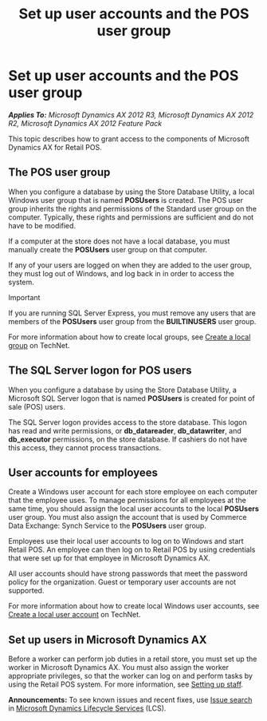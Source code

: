 ﻿---
title: Set up user accounts and the POS user group
TOCTitle: Set up user accounts and the POS user group
ms:assetid: a129368a-5cf6-4f07-a041-92f45962030d
ms:mtpsurl: https://technet.microsoft.com/en-us/library/JJ838774(v=AX.60)
ms:contentKeyID: 50120657
ms.date: 05/18/2015
mtps_version: v=AX.60
---

# Set up user accounts and the POS user group 


_**Applies To:** Microsoft Dynamics AX 2012 R3, Microsoft Dynamics AX 2012 R2, Microsoft Dynamics AX 2012 Feature Pack_

This topic describes how to grant access to the components of Microsoft Dynamics AX for Retail POS.

## The POS user group

When you configure a database by using the Store Database Utility, a local Windows user group that is named **POSUsers** is created. The POS user group inherits the rights and permissions of the Standard user group on the computer. Typically, these rights and permissions are sufficient and do not have to be modified.

If a computer at the store does not have a local database, you must manually create the **POSUsers** user group on that computer.

If any of your users are logged on when they are added to the user group, they must log out of Windows, and log back in in order to access the system.


> [!IMPORTANT]
> <P>If you are running SQL Server Express, you must remove any users that are members of the <STRONG>POSUsers</STRONG> user group from the <STRONG>BUILTINUSERS</STRONG> user group.</P>



For more information about how to create local groups, see [Create a local group](http://technet.microsoft.com/en-us/library/cc731215) on TechNet.

## The SQL Server logon for POS users

When you configure a database by using the Store Database Utility, a Microsoft SQL Server logon that is named **POSUsers** is created for point of sale (POS) users.

The SQL Server logon provides access to the store database. This logon has read and write permissions, or **db\_datareader**, **db\_datawriter**, and **db\_executor** permissions, on the store database. If cashiers do not have this access, they cannot process transactions.

## User accounts for employees

Create a Windows user account for each store employee on each computer that the employee uses. To manage permissions for all employees at the same time, you should assign the local user accounts to the local **POSUsers** user group. You must also assign the account that is used by Commerce Data Exchange: Synch Service to the **POSUsers** user group.

Employees use their local user accounts to log on to Windows and start Retail POS. An employee can then log on to Retail POS by using credentials that were set up for that employee in Microsoft Dynamics AX.

All user accounts should have strong passwords that meet the password policy for the organization. Guest or temporary user accounts are not supported.

For more information about how to create local Windows user accounts, see [Create a local user account](http://technet.microsoft.com/en-us/library/cc770642.aspx) on TechNet.

## Set up users in Microsoft Dynamics AX

Before a worker can perform job duties in a retail store, you must set up the worker in Microsoft Dynamics AX. You must also assign the worker appropriate privileges, so that the worker can log on and perform tasks by using the Retail POS system. For more information, see [Setting up staff](setting-up-staff.md).

  
**Announcements:** To see known issues and recent fixes, use [Issue search](http://go.microsoft.com/fwlink/?linkid=389258) in [Microsoft Dynamics Lifecycle Services](http://go.microsoft.com/fwlink/?linkid=306505) (LCS).

